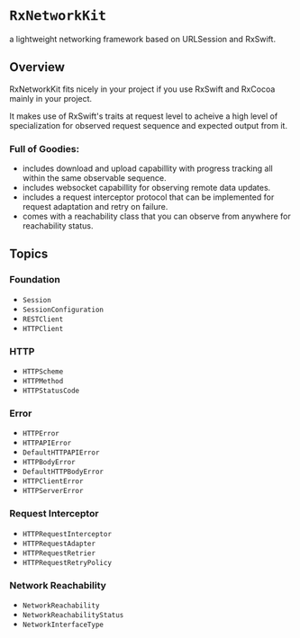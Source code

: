# ``RxNetworkKit``

a lightweight networking framework based on URLSession and RxSwift.

## Overview

RxNetworkKit fits nicely in your project if you use RxSwift and RxCocoa mainly in your project.

It makes use of RxSwift's traits at request level to acheive a high level of specialization for observed request sequence and expected output from it.

### Full of Goodies:
- includes download and upload capabillity with progress tracking all within the same observable sequence.
- includes websocket capabillity for observing remote data updates.
- includes a request interceptor protocol that can be implemented for request adaptation and retry on failure.
- comes with a reachability class that you can observe from anywhere for reachability status.

## Topics

### Foundation

- ``Session``
- ``SessionConfiguration``
- ``RESTClient``
- ``HTTPClient``

### HTTP

- ``HTTPScheme``
- ``HTTPMethod``
- ``HTTPStatusCode``

### Error

- ``HTTPError``
- ``HTTPAPIError``
- ``DefaultHTTPAPIError``
- ``HTTPBodyError``
- ``DefaultHTTPBodyError``
- ``HTTPClientError``
- ``HTTPServerError``

### Request Interceptor

- ``HTTPRequestInterceptor``
- ``HTTPRequestAdapter``
- ``HTTPRequestRetrier``
- ``HTTPRequestRetryPolicy``

### Network Reachability

- ``NetworkReachability``
- ``NetworkReachabilityStatus``
- ``NetworkInterfaceType``
